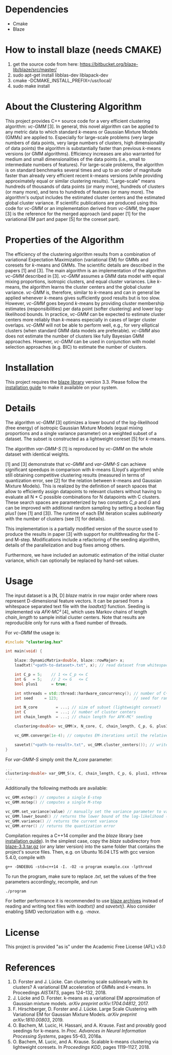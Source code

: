 # Dependencies
* Cmake
* Blaze

# How to install blaze (needs CMAKE)

1. get the source code from here: https://bitbucket.org/blaze-lib/blaze/src/master/
2. sudo apt-get install libblas-dev liblapack-dev
3. cmake -DCMAKE_INSTALL_PREFIX=/usr/local/
4. sudo make install

# About the Clustering Algorithm

This project provides C++ source code for a very efficient clustering algorithm: *vc-GMM* [3]. In general, this novel algorithm can be applied to any metric data to which standard *k*-means or Gaussian Mixture Models (GMMs) are applied to. Especially for large-scale problems (very large numbers of data points, very large numbers of clusters, high dimensionality of data points) the algorithm is substantially faster than previous *k*-means versions (or GMM algorithms). Efficiency increases are also warranted for medium and small dimensionalities of the data points (i.e., small to intermediate numbers of features). For large-scale problems, the algorithm is on standard benchmarks several times and up to an order of magnitude faster than already very efficient recent *k*-means versions (while providing approximately equal or similar clustering results). "Large-scale" means hundreds of thousands of data points (or many more), hundreds of clusters (or many more), and tens to hundreds of features (or many more). The algorithm's output includes the estimated cluster centers and the estimated global cluster variance.
If scientific publications are produced using this code for *vc-GMM* or an implementation derived from *vc-GMM*, the paper [3] is the reference for the merged approach (and paper [1] for the variational EM part and paper [5] for the coreset part).

# Properties of the Algorithm

The efficiency of the clustering algorithm results from a combination of variational Expectation Maximization (variational EM) for GMMs and coresets for *k*-means and GMMs. The scientific details are described in the papers [1] and [3]. The main algorithm is an implementation of the algorithm *vc-GMM* described in [3]. *vc-GMM* assumes a GMM data model with equal mixing proportions, isotropic clusters, and equal cluster variances. Like *k*-means, the algorithm learns the cluster centers and the global cluster variance. *vc-GMM* is, therefore, similar to *k*-means and can in general be applied whenever *k*-means gives sufficiently good results but is too slow. However, *vc-GMM* goes beyond *k*-means by providing cluster membership estimates (responsibilities) per data point (softer clustering) and lower log-likelihood bounds. In practice, *vc-GMM* can be expected to estimate cluster centers more reliably than *k*-means especially in cases of larger cluster overlaps. *vc-GMM* will not be able to perform well, e.g., for very elliptical clusters (when standard GMM data models are preferable). *vc-GMM* also does not estimate the number of clusters like fully Bayesian GMM approaches. However, *vc-GMM* can be used in conjunction with model selection approaches (e.g. BIC) to estimate the number of clusters.

# Installation

This project requires the [blaze library](https://bitbucket.org/blaze-lib/blaze/src/master/) version 3.3.
Please follow the [installation guide](https://bitbucket.org/blaze-lib/blaze/wiki/Configuration%20and%20Installation) to make it available on your system.

# Details

The algorithm *vc-GMM* [3] optimizes a lower bound of the log-likelihood (free energy) of isotropic Gaussian Mixture Models (equal mixing proportions and a single variance parameter) on a weighted subset of a dataset. The subset is constructed as a lightweight coreset [5] for *k*-means.

The algorithm *var-GMM-S* [1] is reproduced by *vc-GMM* on the whole dataset with identical weights.

[1] and [3] demonstrate that *vc-GMM* and *var-GMM-S* can achieve significant speedups in comparison with *k*-means (Lloyd's algorithm) while still obtaining competitive clustering results (measured in terms of quantization error, see [2] for the relation between *k*-means and Gaussian Mixture Models).
This is realized by the definition of search spaces that allow to efficiently assign datapoints to relevant clusters without having to evaluate all N * C possible combinations for N datapoints with C clusters.
These search spaces are parameterized by two constants *C_p* and *G* and can be improved with additional random sampling by setting a boolean flag *plus1* (see [1] and [3]).
The runtime of each EM iteration scales *sublinearly* with the number of clusters (see [1] for details).

This implementation is a partially modified version of the source used to produce the results in paper [3] with support for multithreading for the E- and M-step.
Modifications include a refactoring of the seeding algorithm, details of the parallelization and bug fixes among others.

Furthermore, we have included an automatic estimation of the initial cluster variance, which can optionally be replaced by hand-set values.

# Usage

The input dataset is a [N, D] *blaze* matrix in row major order where rows represent D-dimensional feature vectors.
It can be parsed from a whitespace separated text file with the *loadtxt()* function.
Seeding is implemented via *AFK-MC²* [4], which uses Markov chains of length *chain_length* to sample initial cluster centers.
Note that results are reproducible only for runs with a fixed number of threads.

For *vc-GMM* the usage is:

```c++
#include "clustering.hxx"

int main(void) {

    blaze::DynamicMatrix<double, blaze::rowMajor> x;
    loadtxt("<path-to-dataset>.txt", x); // read dataset from whitespace separated text file

    int C_p = 5;    // 1 <= C_p <= C
    int G   = 5;    // 2 <= G   <= C
    bool plus1      = true;

    int nthreads = std::thread::hardware_concurrency(); // number of C++11 threads
    int seed     = 123;                                 // seed for random number generator

    int N_core        = ...; // size of subset (lightweight coreset)
    int C             = ...; // number of cluster centers
    int chain_length  = ...; // chain length for AFK-MC² seeding

    clustering<double> vc_GMM(x, N_core, C, chain_length, C_p, G, plus1, nthreads, seed);

    vc_GMM.converge(1e-4); // computes EM-iterations until the relative change in free energy falls below 1e-4

    savetxt("<path-to-result>.txt", vc_GMM.cluster_centers()); // write the cluster centers, i.e. means of the GMM
}
```

For *var-GMM-S* simply omit the *N_core* parameter:

```c++
...
clustering<double> var_GMM_S(x, C, chain_length, C_p, G, plus1, nthreads, seed);
...
```

Additionally the following methods are available:

```c++
vc_GMM.estep() // computes a single E-step
vc_GMM.mstep() // computes a single M-step

vc_GMM.set_variance(value) // manually set the variance parameter to value, e.g. for initialization
vc_GMM.lower_bound() // returns the lower bound of the log-likelihood (the lower bound is typically referred to as the "free energy" or "ELBO")"
vc_GMM.variance() // returns the current variance
vc_GMM.error() // returns the quantization error
```

Compilation requires a C++14 compiler and the *blaze* library (see [installation guide]( https://bitbucket.org/blaze-lib/blaze/wiki/Configuration%20and%20Installation)).
In the simplest case, copy the *blaze* subdirectory from [blaze-3.3.tar.gz](https://bitbucket.org/blaze-lib/blaze/downloads/) (or any later version) into the same folder that contains the project's source files.
Then, e.g. on Ubuntu 16.04 LTS with gcc version 5.4.0, compile with

```
g++ -DNDEBUG -std=c++14 -I. -O2 -o program example.cxx -lpthread
```

To run the program, make sure to replace *<path-to-dataset>.txt*, set the values of the free parameters accordingly, recompile, and run

```
./program
```

For better performance it is recommended to use [blaze archives](https://bitbucket.org/blaze-lib/blaze/wiki/Serialization) instead of reading and writing text files with *loadtxt()* and *savetxt()*.
Also consider enabling SIMD vectorization with e.g. *-mavx*.

# License

This project is provided "as is" under the Academic Free License (AFL) v3.0

# References

1. D. Forster and J. Lücke. Can clustering scale sublinearly with its clusters? A variational EM acceleration of GMMs and *k*-means. In Proceedings *AISTATS*, pages 124–132, 2018.
2. J. Lücke and D. Forster. k-means as a variational EM approximation of Gaussian mixture models. *arXiv preprint arXiv:1704.04812*, 2017.
3. F. Hirschberger, D. Forster and J. Lücke. Large Scale Clustering with Variational EM for Gaussian Mixture Models. *arXiv preprint arXiv:1810.00803*, 2019.
4. O. Bachem, M. Lucic, H. Hassani, and A. Krause. Fast and provably good seedings for k-means. In *Proc. Advances in Neural Information Processing Systems*, pages 55–63, 2016a.
5. O. Bachem, M. Lucic, and A. Krause. Scalable k-means clustering via lightweight coresets. In *Proceedings KDD*, pages 1119–1127, 2018.
